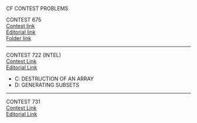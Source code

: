 CF CONTEST PROBLEMS

CONTEST 675  
[Contest link](http://codeforces.com/contest/675)  
[Editorial link](http://codeforces.com/blog/entry/44902)  
[Folder link](CF675)

  ---------------------------------  


CONTEST 722 (INTEL)  
[Contest Link](http://codeforces.com/contest/722)  
[Editorial Link](http://codeforces.com/blog/entry/47497)

  - C: DESTRUCTION OF AN ARRAY  
  - D: GENERATING SUBSETS  

  ---------------------------------  

CONTEST 731  
[Contest Link](http://codeforces.com/contest/731)  
[Editorial Link](http://codeforces.com/blog/entry/47840)  

